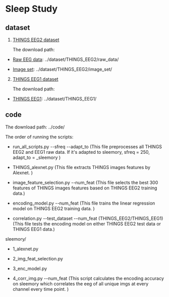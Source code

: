 # Sleep Study

## dataset

1. [THINGS EEG2 dataset](https://www.sciencedirect.com/science/article/pii/S1053811922008758?via%3Dihub)

    The download path:
   
* [Raw EEG data](https://osf.io/crxs4/): ../dataset/THINGS_EEG2/raw_data/

* [Image set](https://osf.io/y63gw/): ../dataset/THINGS_EEG2/image_set/

2. [THINGS EEG1 dataset](https://www.nature.com/articles/s41597-021-01102-7) 

    The download path:

* [THINGS EEG1](https://openneuro.org/datasets/ds003825/versions/1.2.0): ../dataset/THINGS_EEG1/

## code

The download path: ../code/

The order of running the scripts: 

* run_all_scripts.py --sfreq --adapt_to (This file preprocesses all THINGS EEG2 and EEG1 raw data. If it's adapted to sleemory, sfreq = 250, adapt_to = _sleemory )

* THINGS_alexnet.py (This file extracts THINGS images features by Alexnet. )

* image_feature_selection.py --num_feat (This file selects the best 300 features of THINGS images features based on THINGS EEG2 training data.)

* encoding_model.py --num_feat (This file trains the linear regression model on THINGS EEG2 training data. )

* correlation.py --test_dataset --num_feat  (THINGS_EEG2/THINGS_EEG1) (This file tests the encoding model on either THINGS EEG2 test data or THINGS EEG1 data.)

sleemory/

* 1_alexnet.py

* 2_img_feat_selection.py

* 3_enc_model.py

* 4_corr_img.py --num_feat (This script calculates the encoding accuracy on sleemory which correlates the eeg of all unique imgs at every channel every time point. )